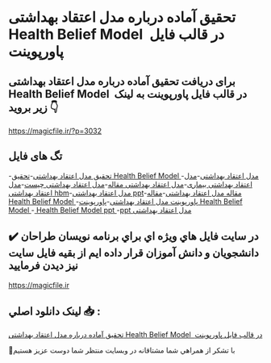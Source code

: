# تحقیق آماده درباره مدل اعتقاد بهداشتی Health Belief Model  در قالب فایل پاورپوینت

## برای دریافت تحقیق آماده درباره مدل اعتقاد بهداشتی Health Belief Model  در قالب فایل پاورپوینت به لینک زیر بروید 👇

https://magicfile.ir/?p=3032

## تگ های فایل

-[تحقیق مدل اعتقاد بهداشتی](https://magicfile.ir/product/%d8%aa%d8%ad%d9%82%db%8c%d9%82-%d8%a2%d9%85%d8%a7%d8%af%d9%87-%d9%85%d8%af%d9%84-%d8%a7%d8%b9%d8%aa%d9%82%d8%a7%d8%af-%d8%a8%d9%87%d8%af%d8%a7%d8%b4%d8%aa%db%8c-health-belief-model/)-[تحقیق  Health Belief Model ](https://magicfile.ir/product/%d8%aa%d8%ad%d9%82%db%8c%d9%82-%d8%a2%d9%85%d8%a7%d8%af%d9%87-%d9%85%d8%af%d9%84-%d8%a7%d8%b9%d8%aa%d9%82%d8%a7%d8%af-%d8%a8%d9%87%d8%af%d8%a7%d8%b4%d8%aa%db%8c-health-belief-model/)-[مدل اعتقاد بهداشتی](https://magicfile.ir/product/%d8%aa%d8%ad%d9%82%db%8c%d9%82-%d8%a2%d9%85%d8%a7%d8%af%d9%87-%d9%85%d8%af%d9%84-%d8%a7%d8%b9%d8%aa%d9%82%d8%a7%d8%af-%d8%a8%d9%87%d8%af%d8%a7%d8%b4%d8%aa%db%8c-health-belief-model/)-[مدل اعتقاد بهداشتی بیماری](https://magicfile.ir/product/%d8%aa%d8%ad%d9%82%db%8c%d9%82-%d8%a2%d9%85%d8%a7%d8%af%d9%87-%d9%85%d8%af%d9%84-%d8%a7%d8%b9%d8%aa%d9%82%d8%a7%d8%af-%d8%a8%d9%87%d8%af%d8%a7%d8%b4%d8%aa%db%8c-health-belief-model/)-[مدل اعتقاد بهداشتی مقاله](https://magicfile.ir/product/%d8%aa%d8%ad%d9%82%db%8c%d9%82-%d8%a2%d9%85%d8%a7%d8%af%d9%87-%d9%85%d8%af%d9%84-%d8%a7%d8%b9%d8%aa%d9%82%d8%a7%d8%af-%d8%a8%d9%87%d8%af%d8%a7%d8%b4%d8%aa%db%8c-health-belief-model/)-[مدل اعتقاد بهداشتی چیست](https://magicfile.ir/product/%d8%aa%d8%ad%d9%82%db%8c%d9%82-%d8%a2%d9%85%d8%a7%d8%af%d9%87-%d9%85%d8%af%d9%84-%d8%a7%d8%b9%d8%aa%d9%82%d8%a7%d8%af-%d8%a8%d9%87%d8%af%d8%a7%d8%b4%d8%aa%db%8c-health-belief-model/)-[مدل اعتقاد بهداشتی hbm](https://magicfile.ir/product/%d8%aa%d8%ad%d9%82%db%8c%d9%82-%d8%a2%d9%85%d8%a7%d8%af%d9%87-%d9%85%d8%af%d9%84-%d8%a7%d8%b9%d8%aa%d9%82%d8%a7%d8%af-%d8%a8%d9%87%d8%af%d8%a7%d8%b4%d8%aa%db%8c-health-belief-model/)-[مدل اعتقاد بهداشتی ppt](https://magicfile.ir/product/%d8%aa%d8%ad%d9%82%db%8c%d9%82-%d8%a2%d9%85%d8%a7%d8%af%d9%87-%d9%85%d8%af%d9%84-%d8%a7%d8%b9%d8%aa%d9%82%d8%a7%d8%af-%d8%a8%d9%87%d8%af%d8%a7%d8%b4%d8%aa%db%8c-health-belief-model/)-[مقاله مدل اعتقاد بهداشتی](https://magicfile.ir/product/%d8%aa%d8%ad%d9%82%db%8c%d9%82-%d8%a2%d9%85%d8%a7%d8%af%d9%87-%d9%85%d8%af%d9%84-%d8%a7%d8%b9%d8%aa%d9%82%d8%a7%d8%af-%d8%a8%d9%87%d8%af%d8%a7%d8%b4%d8%aa%db%8c-health-belief-model/)-[مقاله  Health Belief Model ](https://magicfile.ir/product/%d8%aa%d8%ad%d9%82%db%8c%d9%82-%d8%a2%d9%85%d8%a7%d8%af%d9%87-%d9%85%d8%af%d9%84-%d8%a7%d8%b9%d8%aa%d9%82%d8%a7%d8%af-%d8%a8%d9%87%d8%af%d8%a7%d8%b4%d8%aa%db%8c-health-belief-model/)-[پاورپوینت مدل اعتقاد بهداشتی](https://magicfile.ir/product/%d8%aa%d8%ad%d9%82%db%8c%d9%82-%d8%a2%d9%85%d8%a7%d8%af%d9%87-%d9%85%d8%af%d9%84-%d8%a7%d8%b9%d8%aa%d9%82%d8%a7%d8%af-%d8%a8%d9%87%d8%af%d8%a7%d8%b4%d8%aa%db%8c-health-belief-model/)-[پاورپوینت  Health Belief Model ](https://magicfile.ir/product/%d8%aa%d8%ad%d9%82%db%8c%d9%82-%d8%a2%d9%85%d8%a7%d8%af%d9%87-%d9%85%d8%af%d9%84-%d8%a7%d8%b9%d8%aa%d9%82%d8%a7%d8%af-%d8%a8%d9%87%d8%af%d8%a7%d8%b4%d8%aa%db%8c-health-belief-model/)-[ Health Belief Model ppt ](https://magicfile.ir/product/%d8%aa%d8%ad%d9%82%db%8c%d9%82-%d8%a2%d9%85%d8%a7%d8%af%d9%87-%d9%85%d8%af%d9%84-%d8%a7%d8%b9%d8%aa%d9%82%d8%a7%d8%af-%d8%a8%d9%87%d8%af%d8%a7%d8%b4%d8%aa%db%8c-health-belief-model/)-[ppt مدل اعتقاد بهداشتی](https://magicfile.ir/product/%d8%aa%d8%ad%d9%82%db%8c%d9%82-%d8%a2%d9%85%d8%a7%d8%af%d9%87-%d9%85%d8%af%d9%84-%d8%a7%d8%b9%d8%aa%d9%82%d8%a7%d8%af-%d8%a8%d9%87%d8%af%d8%a7%d8%b4%d8%aa%db%8c-health-belief-model/)

## ✔️ در سايت فايل هاي ويژه اي براي برنامه نويسان طراحان دانشجويان و دانش آموزان قرار داده ايم از بقيه فايل سايت نيز ديدن فرماييد

https://magicfile.ir


## لينک دانلود اصلي 📥 :

[تحقیق آماده درباره مدل اعتقاد بهداشتی Health Belief Model  در قالب فایل پاورپوینت](https://magicfile.ir/product/%d8%aa%d8%ad%d9%82%db%8c%d9%82-%d8%a2%d9%85%d8%a7%d8%af%d9%87-%d9%85%d8%af%d9%84-%d8%a7%d8%b9%d8%aa%d9%82%d8%a7%d8%af-%d8%a8%d9%87%d8%af%d8%a7%d8%b4%d8%aa%db%8c-health-belief-model/) 


🙏با تشکر از همراهي شما مشتاقانه در وبسایت منتظر شما دوست عزیز هستیم

